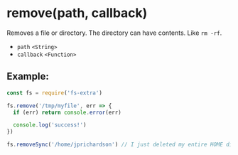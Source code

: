 # remove(path, callback)

Removes a file or directory. The directory can have contents. Like `rm -rf`.

- `path` `<String>`
- `callback` `<Function>`

## Example:

```js
const fs = require('fs-extra')

fs.remove('/tmp/myfile', err => {
  if (err) return console.error(err)

  console.log('success!')
})

fs.removeSync('/home/jprichardson') // I just deleted my entire HOME directory.
```
